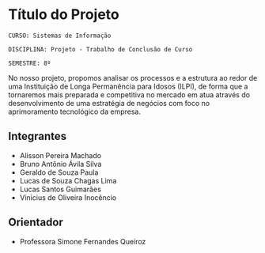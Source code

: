 # Título do Projeto

`CURSO: Sistemas de Informação`

`DISCIPLINA: Projeto - Trabalho de Conclusão de Curso`

`SEMESTRE: 8º`

No nosso projeto, propomos analisar os processos e a estrutura ao redor de uma Instituição de Longa Permanência para Idosos (ILPI), de forma que a tornaremos mais preparada e competitiva no mercado em atua através do desenvolvimento de uma estratégia de negócios com foco no aprimoramento tecnológico da empresa.


## Integrantes

* Alisson Pereira Machado
* Bruno Antônio Ávila Silva
* Geraldo de Souza Paula
* Lucas de Souza Chagas Lima
* Lucas Santos Guimarães
* Vinicius de Oliveira Inocêncio



## Orientador

* Professora Simone Fernandes Queiroz


